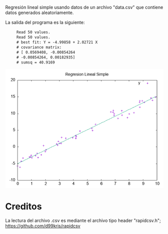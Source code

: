 Regresión lineal simple usando datos de un archivo "data.csv" que contiene datos generados aleatoriamente.

La salida del programa es la siguiente:

         Read 50 values.
         Read 50 values.
         # best fit: Y = -4.99858 + 2.02721 X
         # covariance matrix:
         # [ 0.0569408, -0.00854264
         # -0.00854264, 0.00182935]
         # sumsq = 40.9169

![Regresión Lineal Simple](./grafica.png)

# Creditos

 La lectura del archivo .csv es mediante el archivo tipo header "rapidcsv.h"; https://github.com/d99kris/rapidcsv